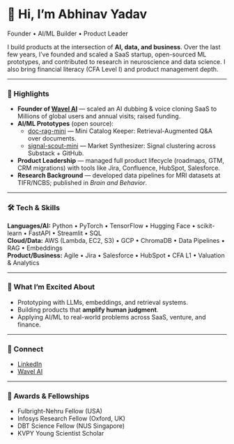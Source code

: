 # 👋 Hi, I’m Abhinav Yadav  

Founder • AI/ML Builder • Product Leader  

I build products at the intersection of **AI, data, and business**. Over the last few years, I’ve founded and scaled a SaaS startup, open-sourced ML prototypes, and contributed to research in neuroscience and data science. I also bring financial literacy (CFA Level I) and product management depth.  

---

### 🚀 Highlights
- **Founder of [Wavel AI](https://wavel.ai)** — scaled an AI dubbing & voice cloning SaaS to Millions of global users and annual visits; raised funding.  
- **AI/ML Prototypes** (open source):  
  - [doc-rag-mini](https://github.com/abhinavyadav25/doc-rag-mini) — Mini Catalog Keeper: Retrieval-Augmented Q&A over documents.  
  - [signal-scout-mini](https://github.com/abhinavyadav25/signal-scout-mini) — Market Synthesizer: Signal clustering across Substack + GitHub.  
- **Product Leadership** — managed full product lifecycle (roadmaps, GTM, CRM migrations) with tools like Jira, Confluence, HubSpot, Salesforce.  
- **Research Background** — developed data pipelines for MRI datasets at TIFR/NCBS; published in *Brain and Behavior*.  

---

### 🛠️ Tech & Skills
**Languages/AI:** Python • PyTorch • TensorFlow • Hugging Face • scikit-learn • FastAPI • Streamlit • SQL  
**Cloud/Data:** AWS (Lambda, EC2, S3) • GCP • ChromaDB • Data Pipelines • RAG • Embeddings  
**Product/Business:** Agile • Jira • Salesforce • HubSpot • CFA L1 • Valuation & Analytics  

---

### 🎯 What I’m Excited About
- Prototyping with LLMs, embeddings, and retrieval systems.  
- Building products that **amplify human judgment**.  
- Applying AI/ML to real-world problems across SaaS, venture, and finance.  

---

### 🔗 Connect
- [LinkedIn](https://www.linkedin.com/in/abhinavyadav25)  
- [Wavel AI](https://wavel.ai)

---

### 🏅 Awards & Fellowships
- Fulbright-Nehru Fellow (USA)  
- Infosys Research Fellow (Oxford, UK)  
- DBT Science Fellow (NUS Singapore)  
- KVPY Young Scientist Scholar  

